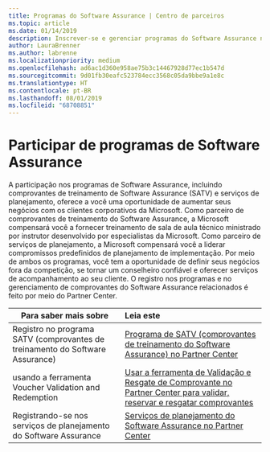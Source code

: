 ```yaml
---
title: Programas do Software Assurance | Centro de parceiros
ms.topic: article
ms.date: 01/14/2019
description: Inscrever-se e gerenciar programas do Software Assurance no Partner Center
author: LauraBrenner
ms.author: labrenne
ms.localizationpriority: medium
ms.openlocfilehash: ad6ac1d360e958ae75b3c14467928d77ec1b547d
ms.sourcegitcommit: 9d01fb30eafc523784ecc3568c05da9bbe9a1e8c
ms.translationtype: HT
ms.contentlocale: pt-BR
ms.lasthandoff: 08/01/2019
ms.locfileid: "68708851"
---
```

# <a name="participate-in-software-assurance-programs"></a>Participar de programas de Software Assurance

A participação nos programas de Software Assurance, incluindo comprovantes de treinamento de Software Assurance (SATV) e serviços de planejamento, oferece a você uma oportunidade de aumentar seus negócios com os clientes corporativos da Microsoft. Como parceiro de comprovantes de treinamento do Software Assurance, a Microsoft compensará você a fornecer treinamento de sala de aula técnico ministrado por instrutor desenvolvido por especialistas da Microsoft. Como parceiro de serviços de planejamento, a Microsoft compensará você a liderar compromissos predefinidos de planejamento de implementação. Por meio de ambos os programas, você tem a oportunidade de definir seus negócios fora da competição, se tornar um conselheiro confiável e oferecer serviços de acompanhamento ao seu cliente. O registro nos programas e no gerenciamento de comprovantes do Software Assurance relacionados é feito por meio do Partner Center.

|**Para saber mais sobre**   |**Leia este**   |
|--------------------------|:------------------|
|Registro no programa SATV (comprovantes de treinamento do Software Assurance)|[Programa de SATV (comprovantes de treinamento do Software Assurance) no Partner Center](software-assurance-satv.md)|
|usando a ferramenta Voucher Validation and Redemption|[Usar a ferramenta de Validação e Resgate de Comprovante no Partner Center para validar, reservar e resgatar comprovantes](voucher-validation-tool.md)|
|Registrando-se nos serviços de planejamento do Software Assurance|[Serviços de planejamento do Software Assurance no Partner Center](software-assurance-dps.md) 


